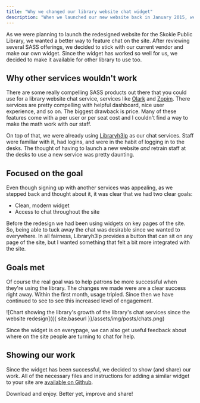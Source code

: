 ```yaml
---
title: "Why we changed our library website chat widget"
description: "When we launched our new website back in January 2015, we included a redesigned chat widget. The updated widget has led to more engagement and we're making it available for other libraries to use."
---
```


As we were planning to launch the redesigned website for the Skokie Public Library, we wanted a better way to feature chat on the site. After reviewing several SASS offerings, we decided to stick with our current vendor and make our own widget. Since the widget has worked so well for us, we decided to make it available for other library to use too.

<!--more-->

## Why other services wouldn't work

There are some really compelling SASS products out there that you could use for a library website chat service, services like [Olark](https://www.olark.com/) and [Zopim](https://www.zopim.com/live-chat). There services are pretty compelling with helpful dashboard, nice user experience, and so on. The biggest drawback is price. Many of these features come with a per user or per seat cost and I couldn't find a way to make the math work with our staff.

On top of that, we were already using [Libraryh3lp](https://us.libraryh3lp.com/) as our chat services. Staff were familiar with it, had logins, and were in the habit of logging in to the desks. The thought of having to launch a new website *and* retrain staff at the desks to use a new service was pretty daunting.

## Focused on the goal

Even though signing up with another services was appealing, as we stepped back and thought about it, it was clear that we had two clear goals:

- Clean, modern widget
- Access to chat throughout the site

Before the redesign we had been using widgets on key pages of the site. So, being able to tuck away the chat was desirable since we wanted to everywhere. In all fairness, Libraryh3lp provides a button that can sit on any page of the site, but I wanted something that felt a bit more integrated with the site.

## Goals met

Of course the real goal was to help patrons be more successful when they're using the library. The changes we made were are a clear success right away. Within the first month, usage tripled. Since then we have continued to see to see this increased level of engagement.

![Chart showing the library's growth of the library's chat services since the website redesign]({{ site.baseurl }}/assets/img/posts/chats.png)

Since the widget is on everypage, we can also get useful feedback about where on the site people are turning to chat for help.

## Showing our work

Since the widget has been successful, we decided to show (and share) our work. All of the necessary files and instructions for adding a similar widget to your site are [available on Github](https://github.com/skokielibrary/chat-widget).

Download and enjoy. Better yet, improve and share!

